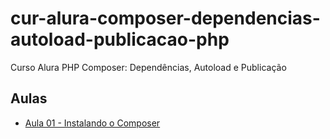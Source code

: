 # cur-alura-composer-dependencias-autoload-publicacao-php
Curso Alura PHP Composer: Dependências, Autoload e Publicação

## Aulas
- [Aula 01 - Instalando o Composer](https://github.com/vxrnxk/cur-alura-composer-dependencias-autoload-publicacao-php/tree/master/aula-01)
